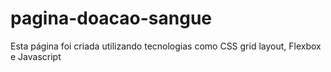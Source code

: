 # pagina-doacao-sangue
Esta página foi criada utilizando tecnologias como CSS grid layout, Flexbox e Javascript
